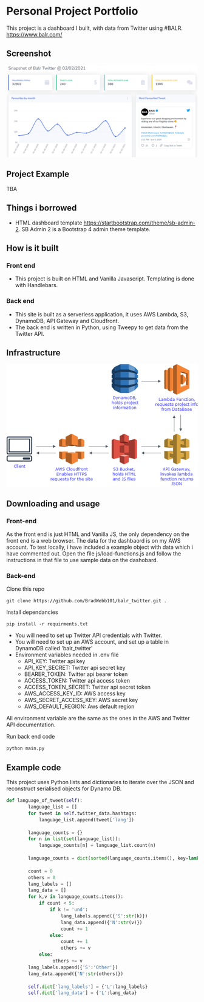# Personal Project Portfolio

This project is a dashboard I built, with data from Twitter using #BALR. https://www.balr.com/  

## Screenshot

![alt text](./readme_images/screenshot.PNG "Title")

## Project Example

<!-- [Website](https://bradwebb101.com) -->
TBA

## Things i borrowed

- HTML dashboard template https://startbootstrap.com/theme/sb-admin-2. SB Admin 2 is a Bootstrap 4 admin theme template.

## How is it built

### Front end

- This project is built on HTML and Vanilla Javascript. Templating is done with Handlebars.

### Back end

- This site is built as a serverless application, it uses AWS Lambda, S3, DynamoDB, API Gateway and Cloudfront.
- The back end is written in Python, using Tweepy to get data from the Twitter API.
  
## Infrastructure

![infrastrucure](./readme_images/infrastructure.png)

## Downloading and usage

### Front-end
As the front end is just HTML and Vanilla JS, the only dependency on the front end is a web browser. The data for the dashbaord is on my AWS account. To test locally, i have included a example object with data which i have commented out. Open the file js/load-functions.js and follow the instructions in that file to use sample data on the dashobard.

### Back-end

Clone this repo 

``` git
git clone https://github.com/BradWebb101/balr_twitter.git .
```

Install dependancies

``` pip
pip install -r requirments.txt
```

- You will need to set up Twitter API credentials with Twitter.
- You will need to set up an AWS account, and set up a table in DynamoDB called 'balr_twitter'
- Environment variables needed in .env file
  - API_KEY: Twitter api key
  - API_KEY_SECRET: Twitter api secret key
  - BEARER_TOKEN: Twitter api bearer token
  - ACCESS_TOKEN: Twitter api access token
  - ACCESS_TOKEN_SECRET: Twitter api secret token
  - AWS_ACCESS_KEY_ID: AWS access key
  - AWS_SECRET_ACCESS_KEY: AWS secret key
  - AWS_DEFAULT_REGION: Aws default region

All environment variable are the same as the ones in the AWS and Twitter API documentation.

Run back end code

``` python
python main.py
```

## Example code 

This project uses Python lists and dictionaries to iterate over the JSON and reconstruct serialised objects for Dynamo DB.

``` python 
def language_of_tweet(self):
        language_list = []
        for tweet in self.twitter_data.hashtags:
            language_list.append(tweet['lang'])
   
        language_counts = {}
        for n in list(set(language_list)):
            language_counts[n] = language_list.count(n)
        
        language_counts = dict(sorted(language_counts.items(), key=lambda item: item[1], reverse=True))

        count = 0
        others = 0
        lang_labels = []
        lang_data = []
        for k,v in language_counts.items():
            if count < 5:
                if k != 'und':
                    lang_labels.append({'S':str(k)})
                    lang_data.append({'N':str(v)})
                    count += 1
                else:
                    count += 1
                    others += v
            else:
                 others += v
        lang_labels.append({'S':'Other'})
        lang_data.append({'N':str(others)})
        
        self.dict['lang_labels'] = {'L':lang_labels}
        self.dict['lang_data'] = {'L':lang_data}
```

